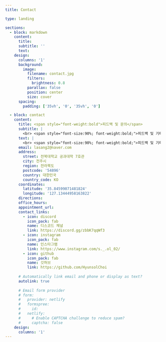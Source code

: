 ```yaml
---
title: Contact

type: landing

sections:
  - block: markdown
    content:
      title: 
      subtitle: ''
      text:
    design:
      columns: '1'
      background:
        image: 
          filename: contact.jpg
          filters:
            brightness: 0.8
          parallax: false
          position: center
          size: cover
      spacing:
        padding: ['35vh', '0', '35vh', '0']

  - block: contact
    content:
      title: <span style="font-weight:bold">피드백 및 문의</span>
      subtitle: | 
        <br> <span style="font-size:90%; font-weight:bold;">피드백 및 기타 문의사항은 아래 내용들을 참고해주시면 감사하겠습니다.</span><br>
      text: | 
        <br> <span style="font-size:90%; font-weight:bold;">피드백 및 기타 문의사항은 아래 내용들을 참고해주시면 감사하겠습니다.</span><br>
      email: lasang2@naver.com
      address:
        street: 전북대학교 공과대학 7호관
        city: 전주시
        region: 전라북도
        postcode: '54896'
        country: 대한민국
        country_code: KO
      coordinates:
        latitude: '35.84599071481824'
        longitude: '127.13444958163822'
      directions: 
      office_hours:
      appointment_url: 
      contact_links:
        - icon: discord
          icon_pack: fab
          name: 디스코드 채널
          link: https://discord.gg/zbbK7qqWf3
        - icon: instagram
          icon_pack: fab
          name: 인스타그램
          link: https://www.instagram.com/s._.ol_02/
        - icon: github
          icon_pack: fab
          name: 깃허브
          link: https://github.com/HyunsolChoi
    
      # Automatically link email and phone or display as text?
      autolink: true
    
      # Email form provider
      # form:
      #   provider: netlify
      #   formspree:
      #     id:
      #   netlify:
      #     # Enable CAPTCHA challenge to reduce spam?
      #     captcha: false
    design:
      columns: '1'
---
```


